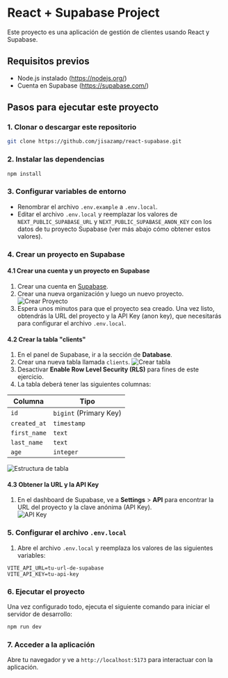 # React + Supabase Project

Este proyecto es una aplicación de gestión de clientes usando React y Supabase.

## Requisitos previos

- Node.js instalado (https://nodejs.org/)
- Cuenta en Supabase (https://supabase.com/)

## Pasos para ejecutar este proyecto

### 1. Clonar o descargar este repositorio

```bash
git clone https://github.com/jisazamp/react-supabase.git
```

### 2. Instalar las dependencias

```bash
npm install
```

### 3. Configurar variables de entorno

- Renombrar el archivo `.env.example` a `.env.local`.
- Editar el archivo `.env.local` y reemplazar los valores de `NEXT_PUBLIC_SUPABASE_URL` y `NEXT_PUBLIC_SUPABASE_ANON_KEY` con los datos de tu proyecto Supabase (ver más abajo cómo obtener estos valores).

### 4. Crear un proyecto en Supabase

#### 4.1 Crear una cuenta y un proyecto en Supabase

1. Crear una cuenta en [Supabase](https://supabase.com/).
2. Crear una nueva organización y luego un nuevo proyecto.  
   ![Crear Proyecto](https://github.com/user-attachments/assets/31325235-48f9-41be-9d34-8770cb86a7e5)
3. Espera unos minutos para que el proyecto sea creado. Una vez listo, obtendrás la URL del proyecto y la API Key (anon key), que necesitarás para configurar el archivo `.env.local`.

#### 4.2 Crear la tabla "clients"

1. En el panel de Supabase, ir a la sección de **Database**.
2. Crear una nueva tabla llamada `clients`.
   ![Crear tabla](https://github.com/user-attachments/assets/c1036552-4cc8-465c-ab7d-7ce15e0f26fe)
3. Desactivar **Enable Row Level Security (RLS)** para fines de este ejercicio.
4. La tabla deberá tener las siguientes columnas:

| Columna      | Tipo     |
|--------------|----------|
| `id`         | `bigint` (Primary Key) |
| `created_at` | `timestamp` |
| `first_name` | `text`    |
| `last_name`  | `text`    |
| `age`        | `integer` |

   ![Estructura de tabla](https://github.com/user-attachments/assets/c478b82f-e70f-4ae1-b126-58ab28275e6a)

#### 4.3 Obtener la URL y la API Key

1. En el dashboard de Supabase, ve a **Settings** > **API** para encontrar la URL del proyecto y la clave anónima (API Key).  
   ![API Key](https://github.com/user-attachments/assets/cb2b1b58-a18b-4c6b-a4fe-91b2c41001aa)

### 5. Configurar el archivo `.env.local`

1. Abre el archivo `.env.local` y reemplaza los valores de las siguientes variables:

```env
VITE_API_URL=tu-url-de-supabase
VITE_API_KEY=tu-api-key
```

### 6. Ejecutar el proyecto

Una vez configurado todo, ejecuta el siguiente comando para iniciar el servidor de desarrollo:

```bash
npm run dev
```

### 7. Acceder a la aplicación

Abre tu navegador y ve a `http://localhost:5173` para interactuar con la aplicación.
